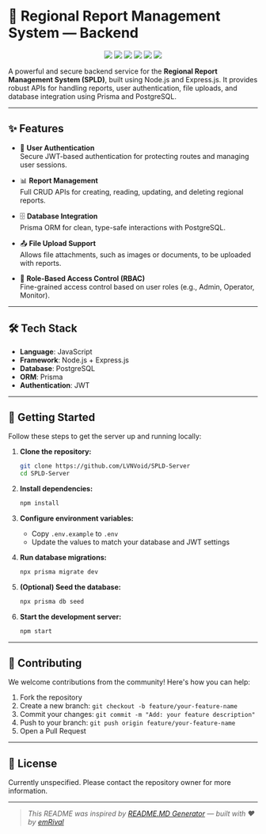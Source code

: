 # 📝 Regional Report Management System — Backend

<p align="center">
  <img src="https://img.shields.io/badge/JavaScript-F7DF1E?style=for-the-badge&logo=javascript&logoColor=black" />
  <img src="https://img.shields.io/badge/Express.js-404D59?style=for-the-badge&logo=express&logoColor=61DAFB" />
  <img src="https://img.shields.io/badge/Node.js-339933?style=for-the-badge&logo=nodedotjs&logoColor=white" />
  <img src="https://img.shields.io/badge/Prisma-3982CE?style=for-the-badge&logo=Prisma&logoColor=white" />
  <img src="https://img.shields.io/badge/PostgreSQL-316192?style=for-the-badge&logo=postgresql&logoColor=white" />
  <img src="https://img.shields.io/badge/JWT-black?style=for-the-badge&logo=JSON%20web%20tokens" />
</p>

A powerful and secure backend service for the **Regional Report Management System (SPLD)**, built using Node.js and Express.js. It provides robust APIs for handling reports, user authentication, file uploads, and database integration using Prisma and PostgreSQL.

---

## ✨ Features

- 🔐 **User Authentication**  
  Secure JWT-based authentication for protecting routes and managing user sessions.

- 📊 **Report Management**  
  Full CRUD APIs for creating, reading, updating, and deleting regional reports.

- 🗄️ **Database Integration**  
  Prisma ORM for clean, type-safe interactions with PostgreSQL.

- 📤 **File Upload Support**  
  Allows file attachments, such as images or documents, to be uploaded with reports.

- 👮 **Role-Based Access Control (RBAC)**  
  Fine-grained access control based on user roles (e.g., Admin, Operator, Monitor).

---

## 🛠 Tech Stack

- **Language**: JavaScript  
- **Framework**: Node.js + Express.js  
- **Database**: PostgreSQL  
- **ORM**: Prisma  
- **Authentication**: JWT  

---

## 🚀 Getting Started

Follow these steps to get the server up and running locally:

1. **Clone the repository:**

   ```bash
   git clone https://github.com/LVNVoid/SPLD-Server
   cd SPLD-Server
   ```

2. **Install dependencies:**

   ```bash
   npm install
   ```

3. **Configure environment variables:**

   - Copy `.env.example` to `.env`
   - Update the values to match your database and JWT settings

4. **Run database migrations:**

   ```bash
   npx prisma migrate dev
   ```

5. **(Optional) Seed the database:**

   ```bash
   npx prisma db seed
   ```

6. **Start the development server:**

   ```bash
   npm start
   ```

---

## 🤝 Contributing

We welcome contributions from the community! Here's how you can help:

1. Fork the repository  
2. Create a new branch: `git checkout -b feature/your-feature-name`  
3. Commit your changes: `git commit -m "Add: your feature description"`  
4. Push to your branch: `git push origin feature/your-feature-name`  
5. Open a Pull Request  

---

## 📄 License

Currently unspecified. Please contact the repository owner for more information.

---

> _This README was inspired by [README.MD Generator](https://github.com/emRival) — built with ❤️ by [emRival](https://github.com/emRival)_